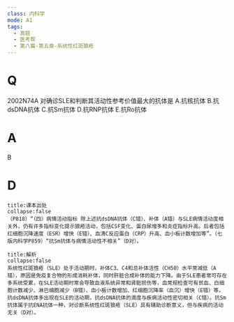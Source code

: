 ```yaml
---
class: 内科学
mode: A1
tags:
  - 真题
  - 医考帮
  - 第八篇-第五章-系统性红斑狼疮
---
```


# Q
2002N74A 对确诊SLE和判断其活动性参考价值最大的抗体是
A.抗核抗体
B.抗dsDNA抗体
C.抗Sm抗体
D.抗RNP抗体
E.抗Ro抗体

# A
B
# D
```ad-note
title:课本出处
collapse:false
（P818）“（四）病情活动指标 除上述抗dsDNA抗体（C错）、补体（A错）与SLE病情活动度相关外，仍有许多指标变化提示狼疮活动，包括CSF变化、蛋白尿增多和炎症指标升高。后者包括红细胞沉降速度（ESR）增快（E错）、血清C反应蛋白（CRP）升高、血小板计数增加等”。（七版内科学P859）“抗Sm抗体与病情活动性不相关”（D对）。
```

```ad-summary
title:解析
collapse:false
系统性红斑狼疮（SLE）处于活动期时，补体C3、C4和总补体活性（CH50）水平常减低（A错），原因是免疫复合物的形成消耗补体，同时肝脏合成补体的能力下降。由于SLE患者常可存在多系统受累，在SLE活动期时常会导致血液系统异常和肾脏损伤等，血常规检查可有贫血、白细胞计数减少、淋巴细胞减少（B错）、血小板计数增加、红细胞沉降率（血沉）增快（E错）等。抗dsDNA抗体多出现在SLE的活动期，抗dsDNA抗体的滴度与疾病活动性密切相关（C错）。抗Sm抗体属于抗ENA抗体一种，对诊断系统性红斑狼疮（SLE）具有辅助诊断意义，但与疾病的活动无关（D对）。
```

